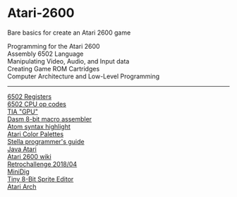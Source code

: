 # Atari-2600
Bare basics for create an Atari 2600 game

Programming for the Atari 2600<br>
Assembly 6502 Language<br>
Manipulating Video, Audio, and Input data<br>
Creating Game ROM Cartridges<br>
Computer Architecture and Low-Level Programming<br> 

----------------------------------------------------------------------------------------------------------------------------------------------------
[6502 Registers](https://en.wikipedia.org/wiki/MOS_Technology_6502#Registers) <br>
[6502 CPU op codes](http://www.6502.org/tutorials/6502opcodes.html) <br>
[TIA "GPU"](https://en.wikipedia.org/wiki/Television_Interface_Adaptor) <br>
[Dasm 8-bit macro assembler](https://dasm-assembler.github.io/) <br>
[Atom syntax highlight](https://atom.io/packages/language-65asm) <br>
[Atari Color Palettes](https://en.wikipedia.org/wiki/List_of_video_game_console_palettes#Atari_2600) <br>
[Stella programmer's guide](https://www.atarihq.com/danb/files/stella.pdf) <br>
[Java Atari](https://javatari.org/) <br>
[Atari 2600 wiki](https://en.wikipedia.org/wiki/Atari_2600) <br>
[Retrochallenge 2018/04](https://www.masswerk.at/rc2018/04/01.html) <br>
[MiniDig](http://www.qotile.net/minidig/tricks.html) <br>
[Tiny 8-Bit Sprite Editor](https://www.masswerk.at/rc2018/04/TinySpriteEditor/) <br>
[Atari Arch](https://www.atariarchives.org/sitemap.php)
